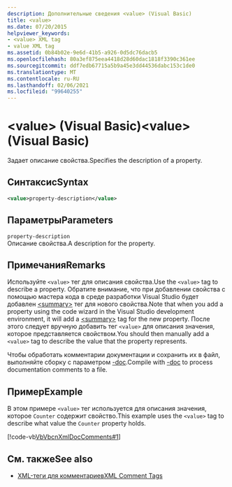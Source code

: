 ```yaml
---
description: Дополнительные сведения <value> (Visual Basic)
title: <value>
ms.date: 07/20/2015
helpviewer_keywords:
- <value> XML tag
- value XML tag
ms.assetid: 0b84b02e-9e6d-41b5-a926-0d5dc76dacb5
ms.openlocfilehash: 80a3ef875eea4418d28d60dac1818f3390c361ee
ms.sourcegitcommit: ddf7edb67715a5b9a45e3dd44536dabc153c1de0
ms.translationtype: MT
ms.contentlocale: ru-RU
ms.lasthandoff: 02/06/2021
ms.locfileid: "99640255"
---
```

# <a name="value-visual-basic"></a><span data-ttu-id="74c96-103">\<value> (Visual Basic)</span><span class="sxs-lookup"><span data-stu-id="74c96-103">\<value> (Visual Basic)</span></span>

<span data-ttu-id="74c96-104">Задает описание свойства.</span><span class="sxs-lookup"><span data-stu-id="74c96-104">Specifies the description of a property.</span></span>  
  
## <a name="syntax"></a><span data-ttu-id="74c96-105">Синтаксис</span><span class="sxs-lookup"><span data-stu-id="74c96-105">Syntax</span></span>  
  
```xml  
<value>property-description</value>  
```  
  
## <a name="parameters"></a><span data-ttu-id="74c96-106">Параметры</span><span class="sxs-lookup"><span data-stu-id="74c96-106">Parameters</span></span>  

 `property-description`  
 <span data-ttu-id="74c96-107">Описание свойства.</span><span class="sxs-lookup"><span data-stu-id="74c96-107">A description for the property.</span></span>  
  
## <a name="remarks"></a><span data-ttu-id="74c96-108">Примечания</span><span class="sxs-lookup"><span data-stu-id="74c96-108">Remarks</span></span>  

 <span data-ttu-id="74c96-109">Используйте `<value>` тег для описания свойства.</span><span class="sxs-lookup"><span data-stu-id="74c96-109">Use the `<value>` tag to describe a property.</span></span> <span data-ttu-id="74c96-110">Обратите внимание, что при добавлении свойства с помощью мастера кода в среде разработки Visual Studio будет добавлен [\<summary>](summary.md) тег для нового свойства.</span><span class="sxs-lookup"><span data-stu-id="74c96-110">Note that when you add a property using the code wizard in the Visual Studio development environment, it will add a [\<summary>](summary.md) tag for the new property.</span></span> <span data-ttu-id="74c96-111">После этого следует вручную добавить тег `<value>` для описания значения, которое представляется свойством.</span><span class="sxs-lookup"><span data-stu-id="74c96-111">You should then manually add a `<value>` tag to describe the value that the property represents.</span></span>  
  
 <span data-ttu-id="74c96-112">Чтобы обработать комментарии документации и сохранить их в файл, выполняйте сборку с параметром [-doc](../../reference/command-line-compiler/doc.md).</span><span class="sxs-lookup"><span data-stu-id="74c96-112">Compile with [-doc](../../reference/command-line-compiler/doc.md) to process documentation comments to a file.</span></span>  
  
## <a name="example"></a><span data-ttu-id="74c96-113">Пример</span><span class="sxs-lookup"><span data-stu-id="74c96-113">Example</span></span>  

 <span data-ttu-id="74c96-114">В этом примере `<value>` тег используется для описания значения, которое `Counter` содержит свойство.</span><span class="sxs-lookup"><span data-stu-id="74c96-114">This example uses the `<value>` tag to describe what value the `Counter` property holds.</span></span>  
  
 [!code-vb[VbVbcnXmlDocComments#1](~/samples/snippets/visualbasic/VS_Snippets_VBCSharp/VbVbcnXmlDocComments/VB/Class1.vb#1)]  
  
## <a name="see-also"></a><span data-ttu-id="74c96-115">См. также</span><span class="sxs-lookup"><span data-stu-id="74c96-115">See also</span></span>

- [<span data-ttu-id="74c96-116">XML-теги для комментариев</span><span class="sxs-lookup"><span data-stu-id="74c96-116">XML Comment Tags</span></span>](index.md)
